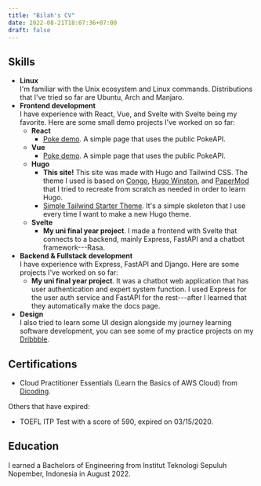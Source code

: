 ```yaml
---
title: "Bilah's CV"
date: 2022-08-21T18:07:36+07:00
draft: false
---
```


## Skills

- **Linux** \
  I'm familiar with the Unix ecosystem and Linux commands. Distributions that I've tried so far are Ubuntu, Arch and Manjaro.
- **Frontend development** \
  I have experience with React, Vue, and Svelte with Svelte being my favorite. Here are some small demo projects I've worked on so far:
  - **React**
    - [Poke demo](https://github.com/snabila/demo-react-poke). A simple page that uses the public PokeAPI.
  - **Vue**
    - [Poke demo](https://github.com/snabila/demo-vue-poke). A simple page that uses the public PokeAPI.
  - **Hugo**
    - **This site!** This site was made with Hugo and Tailwind CSS. The theme I used is based on [Congo](https://github.com/jpanther/congo), [Hugo Winston](https://github.com/zerostaticthemes/hugo-winston-theme), and [PaperMod](https://github.com/adityatelange/hugo-PaperMod) that I tried to recreate from scratch as needed in order to learn Hugo.
    - [Simple Tailwind Starter Theme](https://github.com/snabila/hugo-tailwind-starter). It's a simple skeleton that I use every time I want to make a new Hugo theme.
  - **Svelte**
    - **My uni final year project**. I made a frontend with Svelte that connects to a backend, mainly Express, FastAPI and a chatbot framework---Rasa.
- **Backend & Fullstack development** \
  I have experience with Express, FastAPI and Django. Here are some projects I've worked on so far:
  - **My uni final year project**. It was a chatbot web application that has user authentication and expert system function. I used Express for the user auth service and FastAPI for the rest---after I learned that they automatically make the docs page.
- **Design** \
  I also tried to learn some UI design alongside my journey learning software development, you can see some of my practice projects on my [Dribbble](https://dribbble.com/snabilah).

## Certifications

- Cloud Practitioner Essentials (Learn the Basics of AWS Cloud) from [Dicoding](https://www.dicoding.com/certificates/N9ZODLL9YPG5).

Others that have expired:

- TOEFL ITP Test with a score of 590, expired on 03/15/2020.

## Education

I earned a Bachelors of Engineering from Institut Teknologi Sepuluh Nopember, Indonesia in August 2022.
